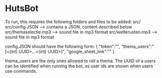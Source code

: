 # HutsBot

To run, this requires the following folders and files to be added:
src/
src/config.JSON --> contains a JSON, content described below
src/themaselectie.mp3 --> sound file in mp3 format
src/welterusten.mp3 --> sound file in mp3 format

config.JSON should have the following form:
{
"token":"<DISCORD APPLICATION TOKEN>", 
"thema_users":"[<(int) UUID>...<(int) UUID>]",
"google_sheet_link":"<link to google sheet file>"
}

thema_users are the only ones allowed to roll a thema. The UUID of a users can be identified when running the bot, as user ids
are shown when users use commands. 
